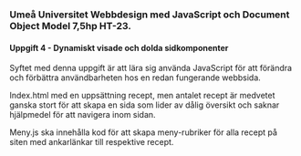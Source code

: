 ### Umeå Universitet Webbdesign med JavaScript och Document Object Model 7,5hp HT-23.

#### Uppgift 4 - Dynamiskt visade och dolda sidkomponenter

Syftet med denna uppgift är att lära sig använda JavaScript för att förändra och förbättra användbarheten hos en redan fungerande webbsida.

Index.html med en uppsättning recept, men antalet recept är medvetet ganska stort för att skapa en sida som lider av dålig översikt och 
saknar hjälpmedel för att navigera inom sidan. 

Meny.js ska innehålla kod för att skapa meny-rubriker för alla recept på siten med ankarlänkar till respektive recept. 
